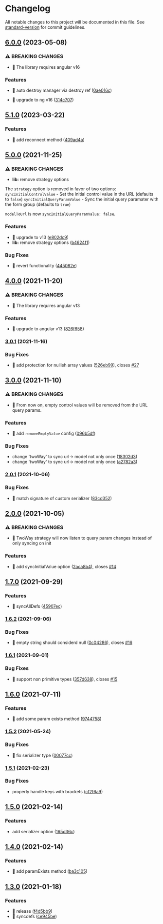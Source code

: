 # Changelog

All notable changes to this project will be documented in this file. See [standard-version](https://github.com/conventional-changelog/standard-version) for commit guidelines.

## [6.0.0](https://github.com/ngneat/bind-query-params/compare/v5.1.0...v6.0.0) (2023-05-08)


### ⚠ BREAKING CHANGES

* 🧨 The library requires angular v16

### Features

* 🎸 auto destroy manager via destroy ref ([0ae016c](https://github.com/ngneat/bind-query-params/commit/0ae016c56381be632b3658c8aea498d8230899bd))


* 🤖 upgrade to ng v16 ([314c707](https://github.com/ngneat/bind-query-params/commit/314c707255e997a9d991f3892331780fa79d8d2c))

## [5.1.0](https://github.com/ngneat/bind-query-params/compare/v5.0.0...v5.1.0) (2023-03-22)


### Features

* 🎸 add reconnect method ([409ad4a](https://github.com/ngneat/bind-query-params/commit/409ad4a4130000d4849ea86022c99550b8d42616))

## [5.0.0](https://github.com/ngneat/bind-query-params/compare/v4.0.0...v5.0.0) (2021-11-25)


### ⚠ BREAKING CHANGES

* **lib:** remove strategy options

The `strategy` option is removed in favor of two options:
`syncInitialControlValue` - Set the initial control value in the URL (defaults to `false`)
`syncInitialQueryParamValue` - Sync the initial query paramater with the form group (defaults to `true`)

`modelToUrl` is now `syncInitialQueryParamValue: false`.

### Features

* 🎸 upgrade to v13 ([e802dc9](https://github.com/ngneat/bind-query-params/commit/e802dc9237c06f46357dbb5be6685588b334e101))
* **lib:** remove strategy options ([b4624f1](https://github.com/ngneat/bind-query-params/commit/b4624f148852c330538e7dda957107ec8b965223))


### Bug Fixes

* 🐛 revert functionality ([445082e](https://github.com/ngneat/bind-query-params/commit/445082eec2fdbd2bd58f6dacd56ec362bdc883c7))

## [4.0.0](https://github.com/ngneat/bind-query-params/compare/v3.0.1...v4.0.0) (2021-11-20)


### ⚠ BREAKING CHANGES

* 🧨 The library requires angular v13

### Features

* 🎸 upgrade to angular v13 ([826f658](https://github.com/ngneat/bind-query-params/commit/826f658cb54467be063885b47e70a0cd2a0e44da))

### [3.0.1](https://github.com/ngneat/bind-query-params/compare/v3.0.0...v3.0.1) (2021-11-16)


### Bug Fixes

* 🐛 add protection for nullish array values ([526eb99](https://github.com/ngneat/bind-query-params/commit/526eb999c5993e38cd18c85b53e6156cbeeb10d9)), closes [#27](https://github.com/ngneat/bind-query-params/issues/27)

## [3.0.0](https://github.com/ngneat/bind-query-params/compare/v2.0.1...v3.0.0) (2021-11-10)


### ⚠ BREAKING CHANGES

* 🧨 From now on, empty control values will be removed from the URL query
params.

### Features

* 🎸 add `removeEmptyValue` config ([096b5df](https://github.com/ngneat/bind-query-params/commit/096b5dfb3435dfa7cfbfb2efb3e5af4568a685b6))


### Bug Fixes

* change 'twoWay' to sync url-> model not only once ([18302d3](https://github.com/ngneat/bind-query-params/commit/18302d32030047389ed6c3eb88c7d894093915db))
* change 'twoWay' to sync url-> model not only once ([a2782a3](https://github.com/ngneat/bind-query-params/commit/a2782a3dc43c6f1c82fedc02089a59cc17187a76))

### [2.0.1](https://github.com/ngneat/bind-query-params/compare/v2.0.0...v2.0.1) (2021-10-06)


### Bug Fixes

* 🐛 match signature of custom serializer ([83cd352](https://github.com/ngneat/bind-query-params/commit/83cd352df74e6ea40497eff1d75d4afab9a34541))

## [2.0.0](https://github.com/ngneat/bind-query-params/compare/v1.7.0...v2.0.0) (2021-10-05)


### ⚠ BREAKING CHANGES

* 🧨 TwoWay strategy will now listen to query param changes instead of only
syncing on init

### Features

* 🎸 add syncInitialValue option ([2aca8b4](https://github.com/ngneat/bind-query-params/commit/2aca8b4d39a4d1f32ba5f1f8bf6ab1eab5e289bd)), closes [#14](https://github.com/ngneat/bind-query-params/issues/14)

## [1.7.0](https://github.com/ngneat/bind-query-params/compare/v1.6.2...v1.7.0) (2021-09-29)


### Features

* 🎸 syncAllDefs ([45907ec](https://github.com/ngneat/bind-query-params/commit/45907ec611a2928abedf88bed8af86fde7e8520a))

### [1.6.2](https://github.com/ngneat/bind-query-params/compare/v1.6.1...v1.6.2) (2021-09-06)


### Bug Fixes

* 🐛 empty string should considerd null ([0c04286](https://github.com/ngneat/bind-query-params/commit/0c04286314c2e2592675b8795e2f8c459dd0e81d)), closes [#16](https://github.com/ngneat/bind-query-params/issues/16)

### [1.6.1](https://github.com/ngneat/bind-query-params/compare/v1.6.0...v1.6.1) (2021-09-01)


### Bug Fixes

* 🐛 support non primitive types ([357d638](https://github.com/ngneat/bind-query-params/commit/357d63875a60a801bc5f33e7b37feab01e5106bc)), closes [#15](https://github.com/ngneat/bind-query-params/issues/15)

## [1.6.0](https://github.com/ngneat/bind-query-params/compare/v1.5.2...v1.6.0) (2021-07-11)


### Features

* 🎸 add some param exists method ([9744758](https://github.com/ngneat/bind-query-params/commit/9744758c9534cfc55e10535a90736f66250a83be))

### [1.5.2](https://github.com/ngneat/bind-query-params/compare/v1.5.1...v1.5.2) (2021-05-24)


### Bug Fixes

* 🐛 fix serializer type ([00077cc](https://github.com/ngneat/bind-query-params/commit/00077cc1ea5ae89b733bec810aff496aee378c89))

### [1.5.1](https://github.com/ngneat/bind-query-params/compare/v1.5.0...v1.5.1) (2021-02-23)


### Bug Fixes

* properly handle keys with brackets ([cf2f6a9](https://github.com/ngneat/bind-query-params/commit/cf2f6a9bf6058a1cccfc50be14b8ecec274a0456))

## [1.5.0](https://github.com/ngneat/bind-query-params/compare/v1.4.0...v1.5.0) (2021-02-14)


### Features

* add serializer option ([165d36c](https://github.com/ngneat/bind-query-params/commit/165d36c508bfc4d08b31af7595f0ce54a3bbbd16))

## [1.4.0](https://github.com/ngneat/bind-query-params/compare/v1.3.0...v1.4.0) (2021-02-14)


### Features

* 🎸 add paramExists method ([ba3c105](https://github.com/ngneat/bind-query-params/commit/ba3c105b0ca512b2e7566d7c72cce38e0abd940c))

## [1.3.0](https://github.com/ngneat/bind-query-params/compare/v1.2.0...v1.3.0) (2021-01-18)


### Features

* 🎸 release ([f4d5bb9](https://github.com/ngneat/bind-query-params/commit/f4d5bb9671a258cfd1ffcc284a8ac9a523a1c496))
* 🎸 syncdefs ([ce945be](https://github.com/ngneat/bind-query-params/commit/ce945bea672fad15adcc0b47a5584976c71a6b5b))
